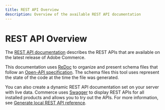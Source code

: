 ```yaml
---
title: REST API Overview
description: Overview of the available REST API documentation
--- 
```

 
# REST API Overview

The [REST API documentation][] describes the REST APIs that are available on the latest release of Adobe Commerce.

This documentation uses [ReDoc][] to organize and present schema files that follow an [Open-API specification][].
The schema files this tool uses represent the state of the code at the time the file was generated.

You can also create a dynamic REST API documentation set on your server with live data.
Commerce uses [Swagger][] to display REST APIs for all installed products and allows you to try out the APIs.
For more information, see [Generate local REST API reference](./quick_reference/generate-local.md).

[REST API documentation]: https://magento.redoc.ly
[ReDoc]: https://github.com/Rebilly/ReDoc
[Open-API specification]: https://github.com/OAI/OpenAPI-Specification
[Swagger]: http://swagger.io/
